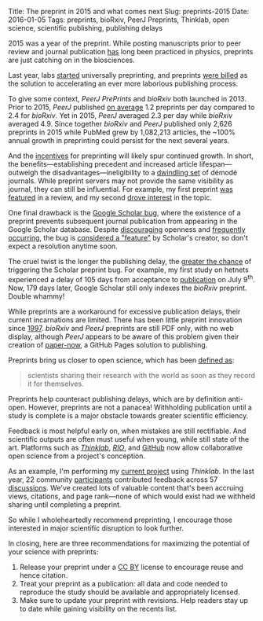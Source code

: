 Title: The preprint in 2015 and what comes next
Slug: preprints-2015
Date: 2016-01-05
Tags: preprints, bioRxiv, PeerJ Preprints, Thinklab, open science, scientific publishing, publishing delays

2015 was a year of the preprint. While posting manuscripts prior to peer review and journal publication [has](https://arxiv.org/pdf/1108.2700v2.pdf "arXiv · It was twenty years ago today …") long been practiced in physics, preprints are just catching on in the biosciences.

Last year, labs [started](https://medium.com/@greenescientist/why-we-preprint-fb3bfbcdf4ff "Why we preprint") universally preprinting, and preprints [were billed](https://doi.org/10.1073/pnas.1511912112 "Accelerating scientific publication in biology") as the solution to accelerating an ever more laborious publishing process.

To give some context, *PeerJ PrePrints* and *bioRxiv* both launched in 2013. Prior to 2015, *PeerJ* published [on average](https://gist.github.com/dhimmel/81f55d62af27197a845e "Growth of bioscience preprints in 2015") 1.2 preprints per day compared to 2.4 for *bioRxiv*. Yet in 2015, *PeerJ* averaged 2.3 per day while _bioRxiv_ averaged 4.9. Since together *bioRxiv* and *PeerJ* published only 2,626 preprints in 2015 while PubMed grew by 1,082,213 articles, the ~100% annual growth in preprinting could persist for the next several years.

And the [incentives](https://peerj.com/blog/post/115284878288/a-peerj-preprint-so-just-what-is-that-exactly/ "A PeerJ PrePrint – so just what is that exactly?") for preprinting will likely spur continued growth. In short, the benefits—establishing precedent and increased article lifespan—outweigh the disadvantages—ineligibility to a [dwindling set](http://www.sherpa.ac.uk/romeo/browse.php?colour=white&la=en&fIDnum=|&mode=simple "SHERPA/RoMEO List of white publishers") of démodé journals. While preprint servers may not provide the same visibility as journal, they can still be influential. For example, my first preprint [was featured](http://slides.com/dhimmel/data-biologist-cookbook#/2/2 "Data Biologist Cookbook: Unlocking the Genetics of Complex Diseases") in a review, and my second [drove interest](http://slides.com/dhimmel/data-biologist-cookbook#/2/1 "Data Biologist Cookbook: Oxygen driven tumorigenesis") in the topic.

One final drawback is the [Google Scholar bug](https://clauswilke.com/blog/2014/11/01/the-google-scholar-preprint-bug/ "The Google Scholar preprint bug"), where the existence of a preprint prevents subsequent journal publication from appearing in the Google Scholar database. Despite [discouraging](https://clauswilke.com/blog/2014/12/02/how-google-scholar-discourages-young-scientists-from-posting-preprints/ "How Google Scholar discourages young scientists from posting preprints") openness and [frequently occurring](https://clauswilke.com/blog/2015/10/08/google-scholar-bug-redux/ "The Google Scholar preprint bug redux"), the bug is [considered a "feature"](https://scholarlykitchen.sspnet.org/2015/10/05/guest-post-highwires-john-sack-on-online-indexing-of-scholarly-publications-part-1-what-we-all-have-accomplished/#comment-60508 "Post by Anurag Acharya on the Scholarly Kitchen") by Scholar's creator, so don't expect a resolution anytime soon.

The cruel twist is the longer the publishing delay, the [greater the chance](https://scholarlykitchen.sspnet.org/2015/10/05/guest-post-highwires-john-sack-on-online-indexing-of-scholarly-publications-part-1-what-we-all-have-accomplished/#comment-60515 "Post by Anurag Acharya on the Scholarly Kitchen") of triggering the Scholar preprint bug. For example, my first study on hetnets experienced a delay of 105 days from acceptance to [publication](https://doi.org/10.1371/journal.pcbi.1004259 "Heterogeneous Network Edge Prediction: A Data Integration Approach to Prioritize Disease-Associated Genes") on July 9<sup>th</sup>. Now, 179 days later, Google Scholar still only indexes the *bioRxiv* preprint. Double whammy!

While preprints are a workaround for excessive publication delays, their current incarnations are limited. There has been little preprint innovation since [1997](https://twitter.com/dhimmel/status/677899029976473600 "Tweet: Little innovation in preprint servers since 1997"). _bioRxiv_ and _PeerJ_ preprints are still PDF only, with no web display, although _PeerJ_ appears to be aware of this problem given their creation of [paper-now](https://github.com/PeerJ/paper-now "Create, edit and display a journal article, entirely in GitHub"), a GitHub Pages solution to publishing.

Preprints bring us closer to open science, which has been [defined as](https://youtu.be/LwW1-X3glak "Open research video"):

> scientists sharing their research with the world as soon as they record it for themselves.

Preprints help counteract publishing delays, which are by definition anti-open. However, preprints are not a panacea! Withholding publication until a study is complete is a major obstacle towards greater scientific efficiency.

Feedback is most helpful early on, when mistakes are still rectifiable. And scientific outputs are often must useful when young, while still state of the art. Platforms such as [*Thinklab*](https://think-lab.github.io "A community for real-time open collaborative science"), [*RIO*](http://riojournal.com/ "Research Ideas and Outcomes"), and [GitHub](https://github.com "GitHub") now allow collaborative open science from a project's conception.

As an example, I'm performing my [current project](https://doi.org/10.15363/thinklab.4 "Repurposing drugs on a heterogeneous network") using *Thinklab*. In the last year, 22 community [participants](https://think-lab.github.io/p/rephetio/leaderboard/ "Project leaderboard on Thinklab") contributed feedback across 57 [discussions](https://think-lab.github.io/p/rephetio/discussion/ "Project discussions on Thinklab"). We've created lots of valuable content that's been accruing views, citations, and page rank—none of which would exist had we withheld sharing until completing a preprint.

So while I wholeheartedly recommend preprinting, I encourage those interested in major scientific disruption to look further.

In closing, here are three recommendations for maximizing the potential of your science with preprints:

1. Release your preprint under a [CC BY](https://creativecommons.org/licenses/by/4.0/ "Creative Commons — Attribution 4.0 International") license to encourage reuse and hence citation.
2. Treat your preprint as a publication: all data and code needed to reproduce the study should be available and appropriately licensed.
3. Make sure to update your preprint with revisions. Help readers stay up to date while gaining visibility on the recents list.
